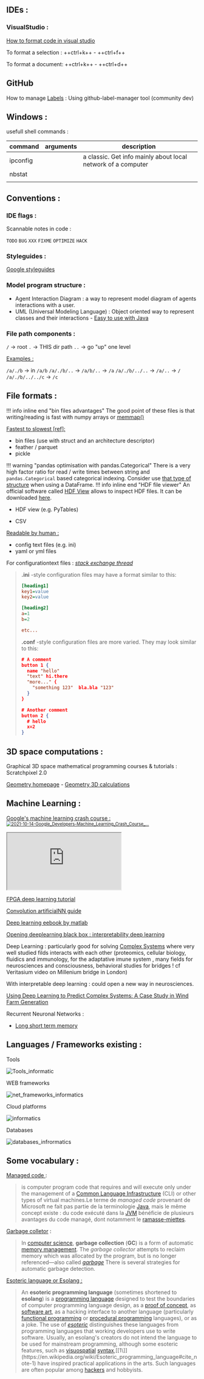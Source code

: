 ## IDEs :

### VisualStudio :

[How to format code in visual studio](https://stackoverflow.com/questions/5755942/how-do-you-auto-format-code-in-visual-studio)

To format a selection : ++ctrl+k++ - ++ctrl+f++  

To format a document: ++ctrl+k++ - ++ctrl+d++ 

## GitHub

How to manage [Labels](https://medium.com/@dtinth/how-to-copy-github-labels-from-one-project-to-another-1857adc73e0f) : Using github-label-manager tool (community dev)


## Windows :

usefull shell commands : 

| command  | arguments | description                                                  |
| -------- | --------- | ------------------------------------------------------------ |
| ipconfig |           | a classic. Get info mainly about local network of a computer |
| nbstat   |           |                                                              |
|          |           |                                                              |



## Conventions :

### IDE flags : 

Scannable notes in code :

`TODO` `BUG` `XXX` `FIXME` `OPTIMIZE` `HACK`

### Styleguides :

[Google styleguides](https://google.github.io/styleguide/)



### Model program structure :

- Agent Interaction Diagram : a way to represent model diagram of agents interactions with a user.
- UML (Universal Modeling Language) : Object oriented way to represent classes and their interactions - [Easy to use with Java](https://www.jmdoudoux.fr/java/dej/chap-uml.htm) 



### File path components : 

 `/` -> root
 `.` -> THIS dir path
 `..` -> go "up" one level

<u>Examples :</u> 

 `/a/./b` -> in `/a/b`
 `/a/./b/..` -> `/a/b/..` -> `/a`
 `/a/./b/../..` -> `/a/..` -> `/`
 `/a/./b/../../c` -> `/c`



## File formats :

!!! info inline end "bin files advantages"
     The good point of these files is that writing/reading is fast with numpy arrays or [memmap()](https://stackoverflow.com/questions/40720442/faster-way-to-write-binary-file-with-python-cython)

<u>Fastest to slowest [[ref]](https://towardsdatascience.com/the-best-format-to-save-pandas-data-414dca023e0d):</u>

- bin files (use with struct and an architecture descriptor)
- feather / parquet
- pickle

!!! warning "pandas optimisation with pandas.Categorical"
    There is a very high factor ratio for read / write times between string and `pandas.Categorical` based categorical indexing. Consider use [that type of structure](https://pandas.pydata.org/pandas-docs/stable/user_guide/categorical.html) when using a DataFrame.
!!! info inline end "HDF file viewer"
     An official software called [HDF View](https://support.hdfgroup.org/products/java/hdfview/) allows to inspect HDF files. It can be downloaded [here](https://www.hdfgroup.org/downloads/hdfview/).

- HDF view (e.g. PyTables)

- CSV 

<u>Readable by human :</u> 

- config text files (e.g. ini) 
- yaml or yml files



For configurationtext files : *[stack exchange thread](https://unix.stackexchange.com/questions/54957/what-is-the-difference-between-ini-and-conf)*

> **.ini** -style configuration files may have a format similar to this:
>
> ```ini
> [heading1]
> key1=value
> key2=value
> 
> [heading2]
> a=1
> b=2
> 
> etc...
> ```
>
> **.conf** -style configuration files are more varied. They may look similar to this:
>
> ```json
> # A comment
> button 1 {
>   name "hello"
>   "text" hi.there
>   "more..." {
>     "something 123"  bla.bla "123"
>   }
> }
> 
> # Another comment
> button 2 {
>   # hello
>   x=2
> }
> ```



## 3D space computations :

Graphical 3D space mathematical programming courses & tutorials : Scratchpixel 2.0

[Geometry homepage](https://www.scratchapixel.com/lessons/mathematics-physics-for-computer-graphics/geometry/spherical-coordinates-and-trigonometric-functions) - [Geometry 3D calculations](https://www.scratchapixel.com/lessons/3d-basic-rendering/computing-pixel-coordinates-of-3d-point/mathematics-computing-2d-coordinates-of-3d-points)



## Machine Learning :

[Google's machine learning crash course :](https://developers.google.com/machine-learning/crash-course?hl=fr)<a href="https://developers.google.com/machine-learning/crash-course?hl=fr">
<img src="Programming.assets/2021-10-14-Google_Developers-Machine_Learning_Crash_Course_….png" alt="2021-10-14-Google_Developers-Machine_Learning_Crash_Course_…" style="zoom:80%;" />
</a>



<iframe src = "http://google.peek.link/2idf">
</iframe>



[FPGA deep learning tutorial](https://software.intel.com/en-us/ai/courses/deep-learning-inference-fpga)

[Convolution artificialNN guide](https://towardsdatascience.com/a-comprehensive-guide-to-convolutional-neural-networks-the-eli5-way-3bd2b1164a53)

[Deep learning eebook by matlab](https://fr.mathworks.com/content/dam/mathworks/ebook/gated/80879v00_Deep_Learning_ebook.pdf)

[Opening deeplearning black box : interpretability deep learning](https://medium.com/@ODSC/opening-the-black-box-interpretability-in-deep-learning-13ecc80ae34e)

Deep Learning : particularly good for solving [Complex Systems](https://en.wikipedia.org/wiki/Complex_system) where very well studied filds interacts with each other (proteomics, cellular biology, fluidics and immunology, for the adaptative imune system , many fields for neurosciences and consciousness, behavioral studies for bridges ! cf Veritasium video on Millenium bridge in London)

With interpretable deep learning : could open a new way in neurosciences.

[Using Deep Learning to Predict Complex Systems: A Case Study in Wind Farm Generation](https://www.hindawi.com/journals/complexity/2018/9327536/)



Recurrent Neuronal Networks : 

- [Long short term memory](https://en.wikipedia.org/wiki/Long_short-term_memory)







## Languages / Frameworks existing : 

Tools

![Tools_informatic](Programming.assets/Tools_informatic.PNG)

WEB frameworks

![net_frameworks_informatics](Programming.assets/net_frameworks_informatics.PNG)

Cloud platforms

![informatics](Programming.assets/informatics.PNG)

Databases

![databases_infrormatics](Programming.assets/databases_infrormatics.PNG)

## Some vocabulary : 

[Managed code ](https://en.wikipedia.org/wiki/Managed_code) : 

> is computer program code that requires and will execute only under the management of a [Common Language Infrastructure](https://en.wikipedia.org/wiki/Common_Language_Infrastructure) (CLI) or other types of virtual machines.Le terme de *managed code* provenant de Microsoft ne fait pas partie de la terminologie [Java](https://fr.wikipedia.org/wiki/Java_(langage)), mais le même concept existe : du code exécuté dans la [JVM](https://fr.wikipedia.org/wiki/Java_Virtual_Machine) bénéficie de plusieurs avantages du code managé, dont notamment le [ramasse-miettes](https://fr.wikipedia.org/wiki/Ramasse-miettes_(informatique)).

[Garbage colletor](https://en.wikipedia.org/wiki/Garbage_collection_(computer_science)) :

> In [computer science](https://en.wikipedia.org/wiki/Computer_science), **garbage collection** (**GC**) is a form of automatic [memory management](https://en.wikipedia.org/wiki/Memory_management). The *garbage collector* attempts to reclaim memory which was allocated by the program, but is no longer referenced—also called *[garbage](https://en.wikipedia.org/wiki/Garbage_(computer_science))* There is several strategies for automatic garbage detection.

[Esoteric language or Esolang :](https://en.wikipedia.org/wiki/Esoteric_programming_language#Befunge)

> An **esoteric programming language** (sometimes shortened to **esolang**) is a [programming language](https://en.wikipedia.org/wiki/Programming_language) designed to test the boundaries of computer programming language design, as a [proof of concept](https://en.wikipedia.org/wiki/Proof_of_concept), as [software art](https://en.wikipedia.org/wiki/Software_art), as a hacking interface to another language (particularly [functional programming](https://en.wikipedia.org/wiki/Functional_programming) or [procedural programming](https://en.wikipedia.org/wiki/Procedural_programming) languages), or as a joke.  The use of *[esoteric](https://en.wiktionary.org/wiki/esoteric)* distinguishes these languages from programming languages that working  developers use to write software. Usually, an esolang's creators do not  intend the language to be used for mainstream programming, although some esoteric features, such as [visuospatial](https://en.wikipedia.org/wiki/Visuospatial) [syntax](https://en.wikipedia.org/wiki/Syntax_(programming_languages)),[[1\]](https://en.wikipedia.org/wiki/Esoteric_programming_language#cite_note-1)  have inspired practical applications in the arts.  Such languages are often popular among [hackers](https://en.wikipedia.org/wiki/Hacker_(hobbyist)) and hobbyists.

